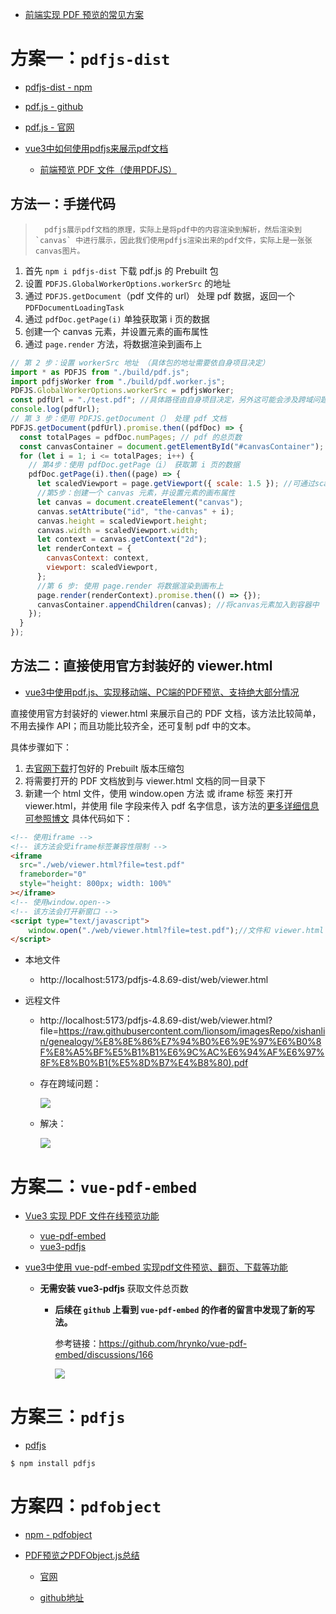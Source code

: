 * [前端实现 PDF 预览的常见方案](https://juejin.cn/post/7143088940953075743#heading-6)





# 方案一：`pdfjs-dist`

* [pdfjs-dist - npm](https://www.npmjs.com/package/pdfjs-dist)
* [pdf.js - github](https://github.com/mozilla/pdf.js)
* [pdf.js - 官网](https://mozilla.github.io/pdf.js/)

* [vue3中如何使用pdfjs来展示pdf文档](https://juejin.cn/post/7277475232320536633#heading-0)
    * [前端预览 PDF 文件（使用PDFJS）](https://segmentfault.com/a/1190000040331855)



## 方法一：手搓代码

>  		pdfjs展示pdf文档的原理，实际上是将pdf中的内容渲染到解析，然后渲染到 `canvas` 中进行展示，因此我们使用pdfjs渲染出来的pdf文件，实际上是一张张canvas图片。

1. 首先 `npm i pdfjs-dist` 下载 pdf.js 的 Prebuilt 包
2. 设置 `PDFJS.GlobalWorkerOptions.workerSrc` 的地址
3. 通过 `PDFJS.getDocument`（pdf 文件的 url） 处理 pdf 数据，返回一个 `PDFDocumentLoadingTask`
4. 通过 `pdfDoc.getPage(i)` 单独获取第 i 页的数据
5. 创建一个 canvas 元素，并设置元素的画布属性
6. 通过 `page.render` 方法，将数据渲染到画布上

```js
// 第 2 步：设置 workerSrc 地址 （具体包的地址需要依自身项目决定）
import * as PDFJS from "./build/pdf.js";
import pdfjsWorker from "./build/pdf.worker.js";
PDFJS.GlobalWorkerOptions.workerSrc = pdfjsWorker;
const pdfUrl = "./test.pdf"; //具体路径由自身项目决定，另外这可能会涉及跨域问题可参照官网解决
console.log(pdfUrl);
// 第 3 步：使用 PDFJS.getDocument（） 处理 pdf 文档
PDFJS.getDocument(pdfUrl).promise.then((pdfDoc) => {
  const totalPages = pdfDoc.numPages; // pdf 的总页数
  const canvasContainer = document.getElementById("#canvasContainer"); //html中需创建一个相应的div容器，用于存放canvas元素
  for (let i = 1; i <= totalPages; i++) {
    // 第4步：使用 pdfDoc.getPage（i） 获取第 i 页的数据
    pdfDoc.getPage(i).then((page) => {
      let scaledViewport = page.getViewport({ scale: 1.5 }); //可通过scale来调节初始的缩放比
      //第5步：创建一个 canvas 元素，并设置元素的画布属性
      let canvas = document.createElement("canvas");
      canvas.setAttribute("id", "the-canvas" + i);
      canvas.height = scaledViewport.height;
      canvas.width = scaledViewport.width;
      let context = canvas.getContext("2d");
      let renderContext = {
        canvasContext: context,
        viewport: scaledViewport,
      };
      //第 6 步: 使用 page.render 将数据渲染到画布上
      page.render(renderContext).promise.then(() => {});
      canvasContainer.appendChildren(canvas); //将canvas元素加入到容器中
    });
  }
});
```



## 方法二：直接使用官方封装好的 viewer.html

* [vue3中使用pdf.js、实现移动端、PC端的PDF预览、支持绝大部分情况](https://blog.csdn.net/qq_40893035/article/details/132761003)

直接使用官方封装好的 viewer.html 来展示自己的 PDF 文档，该方法比较简单，不用去操作 API；而且功能比较齐全，还可复制 pdf 中的文本。

具体步骤如下：

1. 去[官网下载](https://mozilla.github.io/pdf.js/getting_started/)打包好的 Prebuilt 版本压缩包
2. 将需要打开的 PDF 文档放到与 viewer.html 文档的同一目录下
3. 新建一个 html 文件，使用 window.open 方法 或 iframe 标签 来打开 viewer.html，并使用 file 字段来传入 pdf 名字信息，该方法的[更多详细信息可参照博文](https://link.juejin.cn/?target=https%3A%2F%2Fblog.csdn.net%2Fweixin_40507164%2Farticle%2Fdetails%2F122947377%3Fops_request_misc%3D%257B%2522request%255Fid%2522%253A%2522166283283616800180636037%2522%252C%2522scm%2522%253A%252220140713.130102334..%2522%257D%26request_id%3D166283283616800180636037%26biz_id%3D0%26utm_medium%3Ddistribute.pc_search_result.none-task-blog-2~all~sobaiduend~default-3-122947377-null-null.142%5Ev47%5Epc_rank_34_2%2C201%5Ev3%5Eadd_ask%26utm_term%3Dpdf.js%E9%A2%84%E8%A7%88%26spm%3D1018.2226.3001.4187) 具体代码如下：

```HTML
<!-- 使用iframe -->
<!-- 该方法会受iframe标签兼容性限制 -->
<iframe
  src="./web/viewer.html?file=test.pdf"
  frameborder="0"
  style="height: 800px; width: 100%"
></iframe>
<!-- 使用window.open-->
<!-- 该方法会打开新窗口 -->
<script type="text/javascript">
    window.open("./web/viewer.html?file=test.pdf");//文件和 viewer.html 同路径时
</script>
```

* 本地文件
    * http://localhost:5173/pdfjs-4.8.69-dist/web/viewer.html

* 远程文件

    * http://localhost:5173/pdfjs-4.8.69-dist/web/viewer.html?file=https://raw.githubusercontent.com/lionsom/imagesRepo/xishanlin/genealogy/%E8%8E%86%E7%94%B0%E6%9E%97%E6%B0%8F%E8%A5%BF%E5%B1%B1%E6%9C%AC%E6%94%AF%E6%97%8F%E8%B0%B1(%E5%8D%B7%E4%B8%80).pdf

    * 存在跨域问题：

        ![](/AllFiles/Vue/Vue3/Vue3_PDF预览/images/002.png)

    * 解决：

        ![](/AllFiles/Vue/Vue3/Vue3_PDF预览/images/003.png)





# 方案二：`vue-pdf-embed`

* [Vue3 实现 PDF 文件在线预览功能](https://juejin.cn/post/7105933034771185701)
    * [vue-pdf-embed](https://www.npmjs.com/package/vue-pdf-embed)
    * [vue3-pdfjs](https://www.npmjs.com/package/vue3-pdfjs)

* [vue3中使用 vue-pdf-embed 实现pdf文件预览、翻页、下载等功能](https://blog.csdn.net/qq_45897239/article/details/136080318)

    * **无需安装 vue3-pdfjs** 获取文件总页数

        * **后续在 `github` 上看到 `vue-pdf-embed` 的作者的留言中发现了新的写法。**

            参考链接：https://github.com/hrynko/vue-pdf-embed/discussions/166

            ![](/AllFiles/Vue/Vue3/Vue3_PDF预览/images/001.png)



# 方案三：`pdfjs`

* [pdfjs](https://www.npmjs.com/package/pdfjs)

```shell
$ npm install pdfjs
```



# 方案四：`pdfobject`

* [npm - pdfobject](https://www.npmjs.com/package/pdfobject)

* [PDF预览之PDFObject.js总结](https://blog.csdn.net/beyond__devil/article/details/78826826)

    * [官网](https://pdfobject.com/)

    * [github地址](https://github.com/pipwerks/PDFObject)

      ​    

